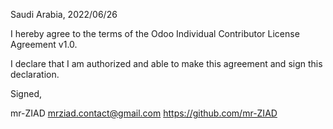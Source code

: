 Saudi Arabia, 2022/06/26

I hereby agree to the terms of the Odoo Individual Contributor License
Agreement v1.0.

I declare that I am authorized and able to make this agreement and sign this
declaration.

Signed,

mr-ZIAD mrziad.contact@gmail.com https://github.com/mr-ZIAD
